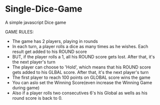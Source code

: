 # Single-Dice-Game
A simple javascript Dice game


GAME RULES:

- The game has 2 players, playing in rounds
- In each turn, a player rolls a dice as many times as he wishes. Each result get added to his ROUND score
- BUT, if the player rolls a 1, all his ROUND score gets lost. After that, it's the next player's turn
- The player can choose to 'Hold', which means that his ROUND score gets added to his GLBAL score. After that, it's the next player's turn
- The first player to reach 100 points on GLOBAL score wins the game
- You can aslo set the Winning Score(even increase the Winning Game during game)
- Also if a player rolls two consecutives 6's his Global as wells as his round score is back to 0.
